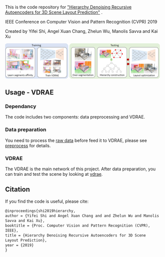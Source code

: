 This is the code repository for ["Hierarchy Denoising Recursive Autoencoders for 3D Scene Layout Prediction"][1] .

IEEE Conference on Computer Vision and Pattern Recognition (CVPR) 2019

Created by Yifei Shi, Angel Xuan Chang, Zhelun Wu, Manolis Savva and Kai Xu

![teaser](image/figure.JPG)

## Usage - VDRAE
### Dependancy
The code includes two components: data preprocessing and VDRAE.

### Data preparation
You need to process the [raw data](?) before feed it to VDRAE, please see [preprocess](https://github.com/yifeishi/HierarchyLayout/tree/master/prerprocess) for details. 

### VDRAE
The VDRAE is the main network of this project. After data preparation, you can train and test the scene by looking at [vdrae](https://github.com/yifeishi/HierarchyLayout/tree/master/vdrae).

## Citation
If you find the code is useful, please cite:
~~~~
@inproceedings{shi2019hierarchy, 
author = {Yifei Shi and Angel Xuan Chang and and Zhelun Wu and Manolis Savva and Kai Xu}, 
booktitle = {Proc. Computer Vision and Pattern Recognition (CVPR), IEEE}, 
title = {Hierarchy Denoising Recursive Autoencoders for 3D Scene Layout Prediction}, 
year = {2019}
}
~~~~

[1]:  https://arxiv.org/pdf/1903.03757.pdf "Hierarchy Denoising Recursive Autoencoders for 3D Scene Layout Prediction"
